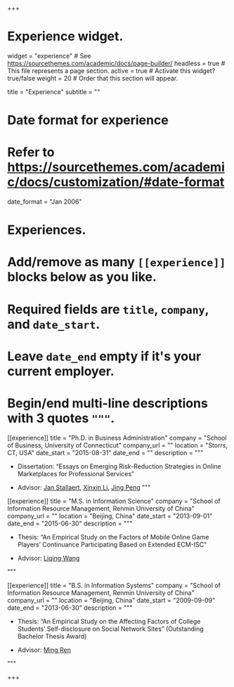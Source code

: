 +++
# Experience widget.
widget = "experience"  # See https://sourcethemes.com/academic/docs/page-builder/
headless = true  # This file represents a page section.
active = true  # Activate this widget? true/false
weight = 20  # Order that this section will appear.

title = "Experience"
subtitle = ""

# Date format for experience
#   Refer to https://sourcethemes.com/academic/docs/customization/#date-format
date_format = "Jan 2006"

# Experiences.
#   Add/remove as many `[[experience]]` blocks below as you like.
#   Required fields are `title`, `company`, and `date_start`.
#   Leave `date_end` empty if it's your current employer.
#   Begin/end multi-line descriptions with 3 quotes `"""`.
[[experience]]
  title = "Ph.D. in Business Administration"
  company = "School of Business, University of Connecticut"
  company_url = ""
  location = "Storrs, CT, USA"
  date_start = "2015-08-31"
  date_end = ""
  description = """<br />

  * Dissertation: “Essays on Emerging Risk-Reduction Strategies in Online Marketplaces for Professional Services”
  
  * Advisor: [Jan Stallaert](https://www.business.uconn.edu/person/jan-stallaert/), [Xinxin Li](https://www.business.uconn.edu/person/xinxin-li/), [Jing Peng](https://www.business.uconn.edu/person/jing-peng/)
  """

[[experience]]
  title = "M.S. in Information Science"
  company = "School of Information Resource Management, Renmin University of China"
  company_url = ""
  location = "Beijing, China"
  date_start = "2013-09-01"
  date_end = "2015-06-30"
  description = """<br />

  * Thesis: “An Empirical Study on the Factors of Mobile Online Game Players’ Continuance Participating Based on Extended ECM-ISC"
  
  * Advisor: [Liqing Wang](http://sirm.ruc.edu.cn/faculty/information/2009/0420/27.html)

  """
  
[[experience]]
  title = "B.S. in Information Systems"
  company = "School of Information Resource Management, Renmin University of China"
  company_url = ""
  location = "Beijing, China"
  date_start = "2009-09-09"
  date_end = "2013-06-30"
  description = """<br />
  
  * Thesis: “An Empirical Study on the Affecting Factors of College Students’ Self-disclosure on Social Network Sites” (Outstanding Bachelor Thesis Award)
  
  * Advisor: [Ming Ren](http://sirm.ruc.edu.cn/faculty/technologies/2009/1121/155.html)
  
  """

+++
